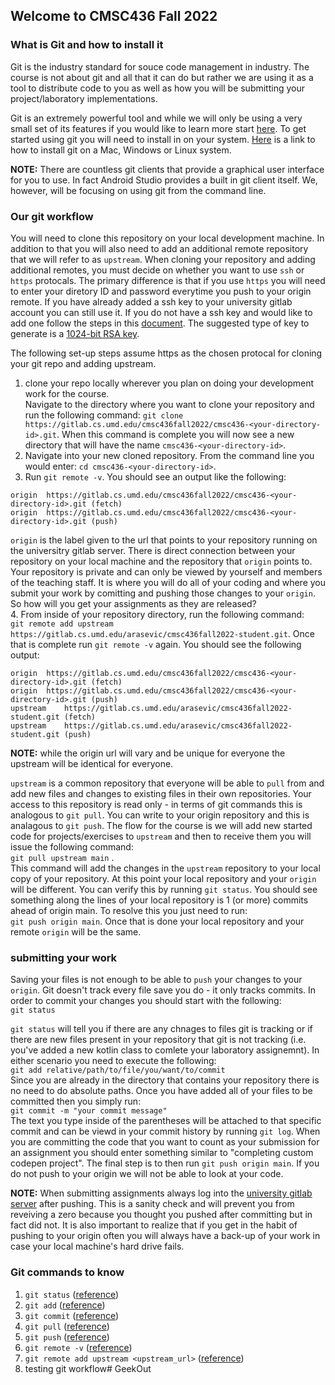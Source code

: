 ## Welcome to CMSC436 Fall 2022

### What is Git and how to install it  

Git is the industry standard for souce code management in industry. The course is not about git and all that it can do but rather we are using it as a tool to distribute code to you as well as how you will be submitting your project/laboratory implementations.  

Git is an extremely powerful tool and while we will only be using a very small set of its features if you would like to learn more start [here](https://www.atlassian.com/git/tutorials/what-is-git). To get started using git you will need to install in on your system. [Here](https://www.atlassian.com/git/tutorials/install-git) is a link to how to install git on a Mac, Windows or Linux system.  

__NOTE:__ There are countless git clients that provide a graphical user interface for you to use. In fact Android Studio provides a built in git client itself. We, however, will be focusing on using git from the command line.  

### Our git workflow  
You will need to clone this repository on your local development machine. In addition to that you will also need to add an additional remote repository that we will refer to as `upstream`. When cloning your repository and adding additional remotes, you must decide on whether you want to use `ssh` or `https` protocals. The primary difference is that if you use `https` you will need to enter your diretory ID and password everytime you push to your origin remote. If you have already added a ssh key to your university gitlab account you can still use it. If you do not have a ssh key and would like to add one follow the steps in this [document](https://gitlab.cs.umd.edu/help/ssh/index#generating-a-new-ssh-key-pair). The suggested type of key to generate is a [1024-bit RSA key](https://gitlab.cs.umd.edu/help/ssh/index#rsa-ssh-keys).  

The following set-up steps assume https as the chosen protocal for cloning your git repo and adding upstream.  
1. clone your repo locally wherever you plan on doing your development work for the course.  
Navigate to the directory where you want to clone your repository and run the following command: `git clone https://gitlab.cs.umd.edu/cmsc436fall2022/cmsc436-<your-directory-id>.git`. When this command is complete you will now see a new directory that will have the name `cmsc436-<your-directory-id>`.  
2.  Navigate into your new cloned repository. From the command line you would enter: `cd cmsc436-<your-directory-id>`.  
3.  Run `git remote -v`. You should see an output like the following:  
```
origin	https://gitlab.cs.umd.edu/cmsc436fall2022/cmsc436-<your-directory-id>.git (fetch)
origin	https://gitlab.cs.umd.edu/cmsc436fall2022/cmsc436-<your-directory-id>.git (push)
```  
`origin` is the label given to the url that points to your repository running on the universitry gitlab server. There is direct connection between your repository on your local machine and the repository that `origin` points to. Your repository is private and can only be viewed by yourself and members of the teaching staff. It is where you will do all of your coding and where you submit your work by comitting and pushing those changes to your `origin`. So how will you get your assignments as they are released?  
4.  From inside of your repository directory, run the following command:  
`git remote add upstream https://gitlab.cs.umd.edu/arasevic/cmsc436fall2022-student.git`. Once that is complete run `git remote -v` again. You should see the following output:  
```
origin	https://gitlab.cs.umd.edu/cmsc436fall2022/cmsc436-<your-directory-id>.git (fetch)
origin	https://gitlab.cs.umd.edu/cmsc436fall2022/cmsc436-<your-directory-id>.git (push)
upstream	https://gitlab.cs.umd.edu/arasevic/cmsc436fall2022-student.git (fetch)
upstream	https://gitlab.cs.umd.edu/arasevic/cmsc436fall2022-student.git (push)
```  
__NOTE:__ while the origin url will vary and be unique for everyone the upstream will be identical for everyone.  

`upstream` is a common repository that everyone will be able to `pull` from and add new files and changes to existing files in their own repositories. Your access to this repository is read only - in terms of git commands this is analogous to `git pull`. You can write to your origin repository and this is analagous to `git push`. The flow for the course is we will add new started code for projects/exercises to `upstream` and then to receive them you will issue the following command:  
`git pull upstream main` .  
This command will add the changes in the `upstream` repository to your local copy of your repository. At this point your local repository and your `origin` will be different. You can verify this by running `git status`. You should see something along the lines of your local repository is 1 (or more) commits ahead of origin main. To resolve this you just need to run:  
 `git push origin main`. Once that is done your local repository and your remote `origin` will be the same.  

 ### submitting your work  
 Saving your files is not enough to be able to `push` your changes to your `origin`. Git doesn't track every file save you do - it only tracks commits. In order to commit your changes you should start with the following:  
 `git status`  

 `git status` will tell you if there are any chnages to files git is tracking or if there are new files present in your repository that git is not tracking (i.e. you've added a new kotlin class to comlete your laboratory assignemnt). In either scenario you need to execute the following:  
 `git add relative/path/to/file/you/want/to/commit`  
 Since you are already in the directory that contains your repository there is no need to do absolute paths. Once you have added all of your files to be committed then you simply run:  
 `git commit -m "your commit message"`  
 The text you type inside of the parentheses will be attached to that specific commit and can be viewd in your commit history by running `git log`. When you are committing the code that you want to count as your submission for an assignment you should enter something similar to "completing custom codepen project". The final step is to then run `git push origin main`. If you do not push to your origin we will not be able to look at your code.  

 __NOTE:__ When submitting assignments always log into the [university gitlab server](https://gitlab.cs.umd.edu) after pushing. This is a sanity check and will prevent you from reveiving a zero because you thought you pushed after committing but in fact did not. It is also important to realize that if you get in the habit of pushing to your origin often you will always have a back-up of your work in case your local machine's hard drive fails.


### Git commands to know
1.  `git status` ([reference](https://www.atlassian.com/git/tutorials/inspecting-a-repository)) 
2.  `git add` ([reference](https://www.atlassian.com/git/tutorials/saving-changes)) 
3.  `git commit` ([reference](https://www.atlassian.com/git/tutorials/saving-changes/git-commit)) 
4.  `git pull`  ([reference](https://www.atlassian.com/git/tutorials/syncing/git-pull))
5.  `git push` ([reference](https://www.atlassian.com/git/tutorials/syncing/git-push)) 
6.  `git remote -v`  ([reference](https://www.atlassian.com/git/tutorials/syncing))
7.  `git remote add upstream <upstream_url>` ([reference](https://docs.github.com/en/github/using-git/adding-a-remote))  
8. testing git workflow# GeekOut
